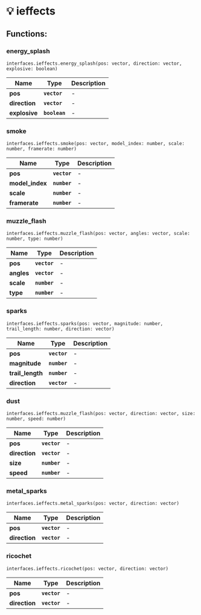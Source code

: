 # 💡 ieffects

## Functions:

### energy\_splash

`interfaces.ieffects.energy_splash(pos: vector, direction: vector, explosive: boolean)`

| Name          | Type          | Description |
| ------------- | ------------- | ----------- |
| **pos**       | **`vector`**  | -           |
| **direction** | **`vector`**  | -           |
| **explosive** | **`boolean`** | -           |

### smoke

`interfaces.ieffects.smoke(pos: vector, model_index: number, scale: number, framerate: number)`

| Name             | Type         | Description |
| ---------------- | ------------ | ----------- |
| **pos**          | **`vector`** | -           |
| **model\_index** | **`number`** | -           |
| **scale**        | **`number`** | -           |
| **framerate**    | **`number`** | -           |

### muzzle\_flash

`interfaces.ieffects.muzzle_flash(pos: vector, angles: vector, scale: number, type: number)`

| Name       | Type         | Description |
| ---------- | ------------ | ----------- |
| **pos**    | **`vector`** | -           |
| **angles** | **`vector`** | -           |
| **scale**  | **`number`** | -           |
| **type**   | **`number`** | -           |

### sparks

`interfaces.ieffects.sparks(pos: vector, magnitude: number, trail_length: number, direction: vector)`

| Name              | Type         | Description |
| ----------------- | ------------ | ----------- |
| **pos**           | **`vector`** | -           |
| **magnitude**     | **`number`** | -           |
| **trail\_length** | **`number`** | -           |
| **direction**     | **`vector`** | -           |

### dust

`interfaces.ieffects.muzzle_flash(pos: vector, direction: vector, size: number, speed: number)`

| Name          | Type         | Description |
| ------------- | ------------ | ----------- |
| **pos**       | **`vector`** | -           |
| **direction** | **`vector`** | -           |
| **size**      | **`number`** | -           |
| **speed**     | **`number`** | -           |

### metal\_sparks

`interfaces.ieffects.metal_sparks(pos: vector, direction: vector)`

| Name          | Type         | Description |
| ------------- | ------------ | ----------- |
| **pos**       | **`vector`** | -           |
| **direction** | **`vector`** | -           |

### ricochet

`interfaces.ieffects.ricochet(pos: vector, direction: vector)`

| Name          | Type         | Description |
| ------------- | ------------ | ----------- |
| **pos**       | **`vector`** | -           |
| **direction** | **`vector`** | -           |
